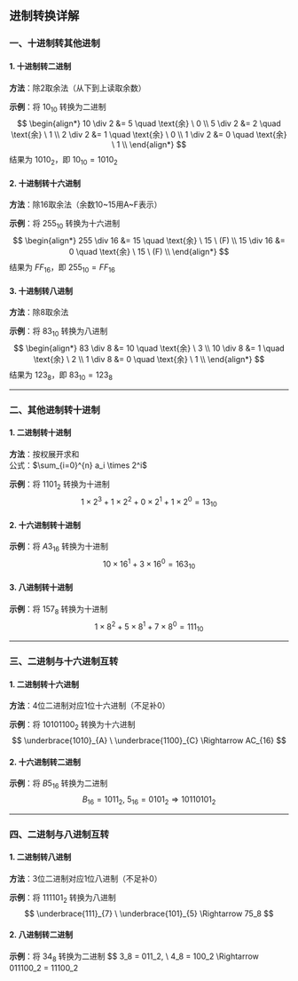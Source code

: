 ## 进制转换详解

### 一、十进制转其他进制

#### 1. 十进制转二进制
**方法**：除2取余法（从下到上读取余数）

**示例**：将 $10_{10}$ 转换为二进制
$$
\begin{align*}
10 \div 2 &= 5 \quad \text{余} \ 0 \\
5 \div 2 &= 2 \quad \text{余} \ 1 \\
2 \div 2 &= 1 \quad \text{余} \ 0 \\
1 \div 2 &= 0 \quad \text{余} \ 1 \\
\end{align*}
$$
结果为 $1010_2$，即 $10_{10} = 1010_2$

#### 2. 十进制转十六进制
**方法**：除16取余法（余数10~15用A~F表示）

**示例**：将 $255_{10}$ 转换为十六进制
$$
\begin{align*}
255 \div 16 &= 15 \quad \text{余} \ 15 \ (F) \\
15 \div 16 &= 0 \quad \text{余} \ 15 \ (F) \\
\end{align*}
$$
结果为 $FF_{16}$，即 $255_{10} = FF_{16}$

#### 3. 十进制转八进制
**方法**：除8取余法

**示例**：将 $83_{10}$ 转换为八进制
$$
\begin{align*}
83 \div 8 &= 10 \quad \text{余} \ 3 \\
10 \div 8 &= 1 \quad \text{余} \ 2 \\
1 \div 8 &= 0 \quad \text{余} \ 1 \\
\end{align*}
$$
结果为 $123_8$，即 $83_{10} = 123_8$

---

### 二、其他进制转十进制

#### 1. 二进制转十进制
**方法**：按权展开求和  
公式：$\sum_{i=0}^{n} a_i \times 2^i$

**示例**：将 $1101_2$ 转换为十进制
$$
1 \times 2^3 + 1 \times 2^2 + 0 \times 2^1 + 1 \times 2^0 = 13_{10}
$$

#### 2. 十六进制转十进制
**示例**：将 $A3_{16}$ 转换为十进制
$$
10 \times 16^1 + 3 \times 16^0 = 163_{10}
$$

#### 3. 八进制转十进制
**示例**：将 $157_8$ 转换为十进制
$$
1 \times 8^2 + 5 \times 8^1 + 7 \times 8^0 = 111_{10}
$$

---

### 三、二进制与十六进制互转

#### 1. 二进制转十六进制
**方法**：4位二进制对应1位十六进制（不足补0）

**示例**：将 $10101100_2$ 转换为十六进制
$$
\underbrace{1010}_{A} \ \underbrace{1100}_{C} \Rightarrow AC_{16}
$$

#### 2. 十六进制转二进制
**示例**：将 $B5_{16}$ 转换为二进制
$$
B_{16} = 1011_2, \ 5_{16} = 0101_2 \Rightarrow 10110101_2
$$

---

### 四、二进制与八进制互转

#### 1. 二进制转八进制
**方法**：3位二进制对应1位八进制（不足补0）

**示例**：将 $111101_2$ 转换为八进制
$$
\underbrace{111}_{7} \ \underbrace{101}_{5} \Rightarrow 75_8
$$

#### 2. 八进制转二进制
**示例**：将 $34_8$ 转换为二进制
$$
3_8 = 011_2, \ 4_8 = 100_2 \Rightarrow 011100_2 = 11100_2